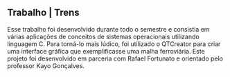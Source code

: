 ## Trabalho | Trens

Esse trabalho foi desenvolvido durante todo o semestre e consistia em várias aplicações de conceitos de sistemas operacionais utilizando linguagem C. Para torná-lo mais lúdico, foi utilizado o QTCreator para criar uma interface gráfica que exemplificasse uma malha ferroviária. Este projeto foi desenvolvido em parceria com Rafael Fortunato e orientado pelo professor Kayo Gonçalves.
